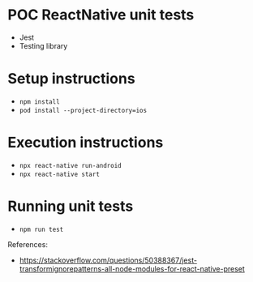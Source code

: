# POC ReactNative unit tests

* Jest
* Testing library

# Setup instructions

- `npm install`
- `pod install --project-directory=ios`

# Execution instructions

- `npx react-native run-android`
- `npx react-native start`

# Running unit tests

- `npm run test`

References:

* https://stackoverflow.com/questions/50388367/jest-transformignorepatterns-all-node-modules-for-react-native-preset

